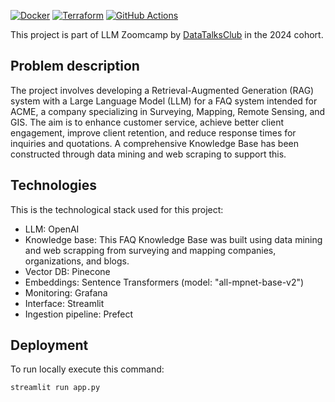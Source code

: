 [![Docker](https://img.shields.io/badge/docker-%230db7ed.svg?style=for-the-badge&logo=docker&logoColor=white)](https://www.docker.com/)
[![Terraform](https://img.shields.io/badge/terraform-%235835CC.svg?style=for-the-badge&logo=terraform&logoColor=white)](https://www.terraform.io/)
[![GitHub Actions](https://img.shields.io/badge/github%20actions-%232671E5.svg?style=for-the-badge&logo=githubactions&logoColor=white)](https://docs.github.com/en/actions)


This project is part of LLM Zoomcamp by [DataTalksClub](https://github.com/DataTalksClub/llm-zoomcamp) in the 2024 cohort.

## Problem description
The project involves developing a Retrieval-Augmented Generation (RAG) system with a Large Language Model (LLM) for a FAQ system intended for ACME, a company specializing in Surveying, Mapping, Remote Sensing, and GIS. The aim is to enhance customer service, achieve better client engagement, improve client retention, and reduce response times for inquiries and quotations. A comprehensive Knowledge Base has been constructed through data mining and web scraping to support this.
## Technologies
This is the technological stack used for this project:

* LLM: OpenAI
* Knowledge base: This FAQ Knowledge Base was built using data mining and web scrapping from surveying and mapping companies, organizations, and blogs.
* Vector DB: Pinecone
* Embeddings: Sentence Transformers (model: "all-mpnet-base-v2") 
* Monitoring: Grafana
* Interface: Streamlit
* Ingestion pipeline:  Prefect


## Deployment

To run locally execute this command:

```
streamlit run app.py
```
